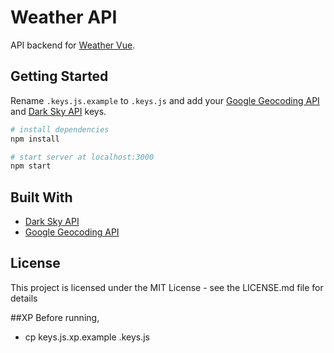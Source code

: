 # Weather API

API backend for [Weather Vue](https://github.com/krestaino/weather-vue).

## Getting Started

Rename `.keys.js.example` to `.keys.js` and add your [Google Geocoding API](https://developers.google.com/maps/documentation/geocoding/get-api-key) and [Dark Sky API](https://darksky.net/dev/) keys. 
``` bash
# install dependencies
npm install

# start server at localhost:3000
npm start
```

## Built With
* [Dark Sky API](https://darksky.net/dev/)
* [Google Geocoding API](https://developers.google.com/maps/documentation/geocoding/get-api-key)

## License 
This project is licensed under the MIT License - see the LICENSE.md file for details

##XP
Before running,

* cp keys.js.xp.example .keys.js
